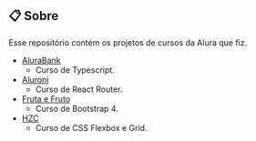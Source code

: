 ## :clipboard: Sobre

Esse repositório contém os projetos de cursos da Alura que fiz.

- [AluraBank](/alurabank)
  - Curso de Typescript.
- [Aluroni](/aluroni)
  - Curso de React Router.
- [Fruta e Fruto](/fruta-e-fruto)
  - Curso de Bootstrap 4.
- [HZC](/HZC)
  - Curso de CSS Flexbox e Grid.
